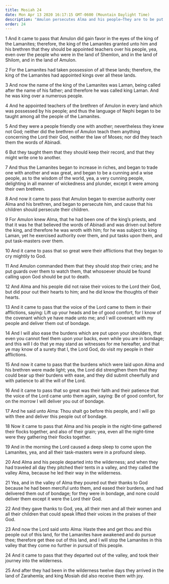 ```yaml
---
title: Mosiah 24
date: Mon Apr 13 2020 16:17:15 GMT-0600 (Mountain Daylight Time)
description: "Amulon persecutes Alma and his people—They are to be put to death if they pray—The Lord makes their burdens seem light—He delivers them from bondage, and they return to Zarahemla. About 145–120 B.C."
order: 24
---
```


1 And it came to pass that Amulon did gain favor in the eyes of the king of the Lamanites; therefore, the king of the Lamanites granted unto him and his brethren that they should be appointed teachers over his people, yea, even over the people who were in the land of Shemlon, and in the land of Shilom, and in the land of Amulon.

2 For the Lamanites had taken possession of all these lands; therefore, the king of the Lamanites had appointed kings over all these lands.

3 And now the name of the king of the Lamanites was Laman, being called after the name of his father; and therefore he was called king Laman. And he was king over a numerous people.

4 And he appointed teachers of the brethren of Amulon in every land which was possessed by his people; and thus the language of Nephi began to be taught among all the people of the Lamanites.

5 And they were a people friendly one with another; nevertheless they knew not God; neither did the brethren of Amulon teach them anything concerning the Lord their God, neither the law of Moses; nor did they teach them the words of Abinadi.

6 But they taught them that they should keep their record, and that they might write one to another.

7 And thus the Lamanites began to increase in riches, and began to trade one with another and wax great, and began to be a cunning and a wise people, as to the wisdom of the world, yea, a very cunning people, delighting in all manner of wickedness and plunder, except it were among their own brethren.

8 And now it came to pass that Amulon began to exercise authority over Alma and his brethren, and began to persecute him, and cause that his children should persecute their children.

9 For Amulon knew Alma, that he had been one of the king’s priests, and that it was he that believed the words of Abinadi and was driven out before the king, and therefore he was wroth with him; for he was subject to king Laman, yet he exercised authority over them, and put tasks upon them, and put task-masters over them.

10 And it came to pass that so great were their afflictions that they began to cry mightily to God.

11 And Amulon commanded them that they should stop their cries; and he put guards over them to watch them, that whosoever should be found calling upon God should be put to death.

12 And Alma and his people did not raise their voices to the Lord their God, but did pour out their hearts to him; and he did know the thoughts of their hearts.

13 And it came to pass that the voice of the Lord came to them in their afflictions, saying: Lift up your heads and be of good comfort, for I know of the covenant which ye have made unto me; and I will covenant with my people and deliver them out of bondage.

14 And I will also ease the burdens which are put upon your shoulders, that even you cannot feel them upon your backs, even while you are in bondage; and this will I do that ye may stand as witnesses for me hereafter, and that ye may know of a surety that I, the Lord God, do visit my people in their afflictions.

15 And now it came to pass that the burdens which were laid upon Alma and his brethren were made light; yea, the Lord did strengthen them that they could bear up their burdens with ease, and they did submit cheerfully and with patience to all the will of the Lord.

16 And it came to pass that so great was their faith and their patience that the voice of the Lord came unto them again, saying: Be of good comfort, for on the morrow I will deliver you out of bondage.

17 And he said unto Alma: Thou shalt go before this people, and I will go with thee and deliver this people out of bondage.

18 Now it came to pass that Alma and his people in the night-time gathered their flocks together, and also of their grain; yea, even all the night-time were they gathering their flocks together.

19 And in the morning the Lord caused a deep sleep to come upon the Lamanites, yea, and all their task-masters were in a profound sleep.

20 And Alma and his people departed into the wilderness; and when they had traveled all day they pitched their tents in a valley, and they called the valley Alma, because he led their way in the wilderness.

21 Yea, and in the valley of Alma they poured out their thanks to God because he had been merciful unto them, and eased their burdens, and had delivered them out of bondage; for they were in bondage, and none could deliver them except it were the Lord their God.

22 And they gave thanks to God, yea, all their men and all their women and all their children that could speak lifted their voices in the praises of their God.

23 And now the Lord said unto Alma: Haste thee and get thou and this people out of this land, for the Lamanites have awakened and do pursue thee; therefore get thee out of this land, and I will stop the Lamanites in this valley that they come no further in pursuit of this people.

24 And it came to pass that they departed out of the valley, and took their journey into the wilderness.

25 And after they had been in the wilderness twelve days they arrived in the land of Zarahemla; and king Mosiah did also receive them with joy.

